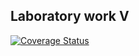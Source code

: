 ## Laboratory work V

[![Coverage Status](https://coveralls.io/repos/github/kuznetsovvvv/lab005/badge.svg?branch=master)](https://coveralls.io/github/kuznetsovvvv/lab005?branch=master)





